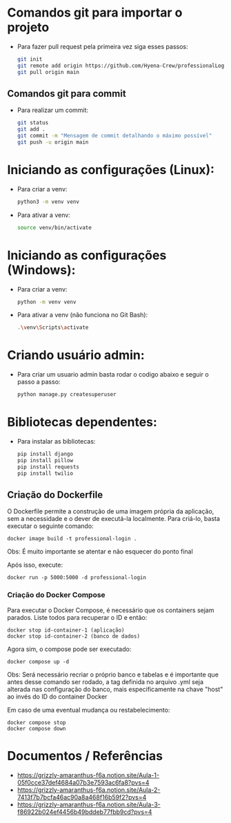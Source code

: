 # Comandos git para importar o projeto
- Para fazer pull request pela primeira vez siga esses passos:
    ```bash
    git init
    git remote add origin https://github.com/Hyena-Crew/professionalLogin.git
    git pull origin main

## Comandos git para commit
- Para realizar um commit:
    ```bash
    git status
    git add .
    git commit -m "Mensagem de commit detalhando o máximo possível"
    git push -u origin main
    ```

# Iniciando as configurações (Linux):
- Para criar a venv:
    ```bash
    python3 -m venv venv
    ```

- Para ativar a venv:
    ```bash
    source venv/bin/activate
    ```

# Iniciando as configurações (Windows):
- Para criar a venv:
    ```bash
    python -m venv venv
    ```

- Para ativar a venv (não funciona no Git Bash):
    ```bash
    .\venv\Scripts\activate
    ```

# Criando usuário admin:
- Para criar um usuario admin basta rodar o codigo abaixo e seguir o passo a passo:
    ```bash
    python manage.py createsuperuser
    ```

# Bibliotecas dependentes:
- Para instalar as bibliotecas:
    ```bash
    pip install django
    pip install pillow
    pip install requests
    pip install twilio
    ```

## Criação do Dockerfile 
O Dockerfile permite a construção de uma imagem própria da aplicação, sem a necessidade e o dever de executá-la localmente. Para criá-lo, basta executar o seguinte comando:
```
docker image build -t professional-login .
```
Obs: É muito importante se atentar e não esquecer do ponto final 

Após isso, execute:
```
docker run -p 5000:5000 -d professional-login
```

### Criação do Docker Compose 
Para executar o Docker Compose, é necessário que os containers sejam parados. Liste todos para recuperar o ID e então:
```
docker stop id-container-1 (aplicação)
docker stop id-container-2 (banco de dados)
```
Agora sim, o compose pode ser executado:
```
docker compose up -d
```
Obs: Será necessário recriar o próprio banco e tabelas e é importante que antes desse comando ser rodado, a tag definida no arquivo .yml seja alterada nas configuração do banco, mais especificamente na chave "host" ao invés do ID do container Docker

Em caso de uma eventual mudança ou restabelecimento:
```
docker compose stop
docker compose down 
```

# Documentos / Referências
 - https://grizzly-amaranthus-f6a.notion.site/Aula-1-05f0cce37def4684a07b3e7593ac6fa8?pvs=4
 - https://grizzly-amaranthus-f6a.notion.site/Aula-2-7413f7b7bcfa46ac90a8a468f16b59f2?pvs=4
 - https://grizzly-amaranthus-f6a.notion.site/Aula-3-f86922b024ef4456b49bddeb77fbb9cd?pvs=4
    